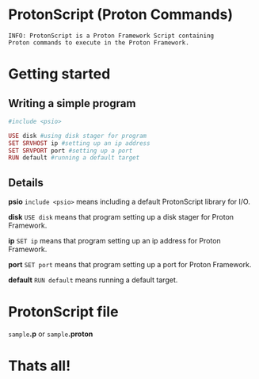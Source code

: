 # ProtonScript (Proton Commands)

    INFO: ProtonScript is a Proton Framework Script containing 
    Proton commands to execute in the Proton Framework.
    
# Getting started

## Writing a simple program

```ruby
#include <psio>

USE disk #using disk stager for program
SET SRVHOST ip #setting up an ip address
SET SRVPORT port #setting up a port
RUN default #running a default target
```

## Details

**psio** `include <psio>` means including a default ProtonScript library for I/O.

**disk** `USE disk` means that program setting up a disk stager for Proton Framework.

**ip** `SET ip` means that program setting up an ip address for Proton Framework.

**port** `SET port` means that program setting up a port for Proton Framework.

**default** `RUN default` means running a default target.

# ProtonScript file

`sample`**.p** or `sample`**.proton**

# Thats all!
